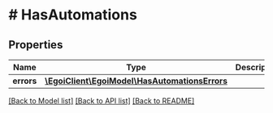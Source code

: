 # # HasAutomations

## Properties

Name | Type | Description | Notes
------------ | ------------- | ------------- | -------------
**errors** | [**\EgoiClient\EgoiModel\HasAutomationsErrors**](HasAutomationsErrors.md) |  | [optional] 

[[Back to Model list]](../../README.md#documentation-for-models) [[Back to API list]](../../README.md#documentation-for-api-endpoints) [[Back to README]](../../README.md)


